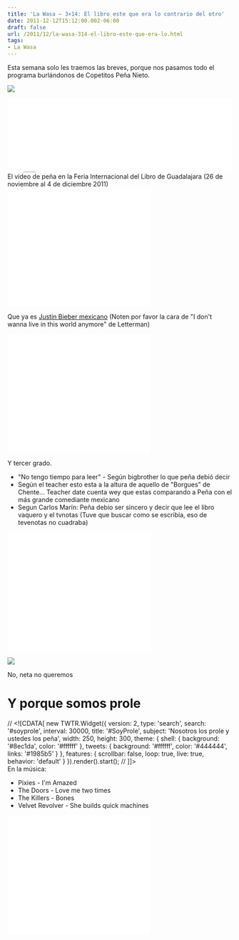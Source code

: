 ```yaml
---
title: 'La Wasa – 3×14: El libro este que era lo contrario del otro'
date: 2011-12-12T15:12:00.002-06:00
draft: false
url: /2011/12/la-wasa-314-el-libro-este-que-era-lo.html
tags: 
- La Wasa
---
```


Esta semana solo les traemos las breves, porque nos pasamos todo el programa burlándonos de Copetitos Peña Nieto.  

[![](http://1.bp.blogspot.com/-H9-Fj2okC0A/UVNX2wik-qI/AAAAAAAAHKc/iqh5mR3mzWo/s320/tumblr_lvrprj7e9h1qcczkzo1_500.jpg)](http://1.bp.blogspot.com/-H9-Fj2okC0A/UVNX2wik-qI/AAAAAAAAHKc/iqh5mR3mzWo/s1600/tumblr_lvrprj7e9h1qcczkzo1_500.jpg)

  
<iframe frameborder="no" height="166" scrolling="no" src="//w.soundcloud.com/player/?url=http%3A%2F%2Fapi.soundcloud.com%2Ftracks%2F85214435&amp;show_artwork=true" width="100%"></iframe>El video de peña en la Feria Internacional del Libro de Guadalajara (26 de noviembre al 4 de diciembre 2011)  
  

<object class="BLOGGER-youtube-video" classid="clsid:D27CDB6E-AE6D-11cf-96B8-444553540000" codebase="http://download.macromedia.com/pub/shockwave/cabs/flash/swflash.cab#version=6,0,40,0" data-thumbnail-src="http://0.gvt0.com/vi/sUMwy7ZolNg/0.jpg" height="266" width="320">
<param name="movie" value="//www.youtube.com/v/sUMwy7ZolNg&amp;fs=1&amp;source=uds">
<param name="bgcolor" value="#FFFFFF">
<embed width="320" height="266" src="//www.youtube.com/v/sUMwy7ZolNg&amp;fs=1&amp;source=uds" type="application/x-shockwave-flash">
</object>

  
  
Que ya es [Justin Bieber mexicano](http://www.lepetitjournal.com/mexico/breves-mexico/91349-enrique-pena-nieto-le-justin-bieber-de-la-politique-mexicaine-.html) (Noten por favor la cara de "I don't wanna live in this world anymore" de Letterman)  
  

<object class="BLOGGER-youtube-video" classid="clsid:D27CDB6E-AE6D-11cf-96B8-444553540000" codebase="http://download.macromedia.com/pub/shockwave/cabs/flash/swflash.cab#version=6,0,40,0" data-thumbnail-src="http://0.gvt0.com/vi/ZG1yRS7EF2g/0.jpg" height="266" width="320">
<param name="movie" value="//www.youtube.com/v/ZG1yRS7EF2g&amp;fs=1&amp;source=uds">
<param name="bgcolor" value="#FFFFFF">
<embed width="320" height="266" src="//www.youtube.com/v/ZG1yRS7EF2g&amp;fs=1&amp;source=uds" type="application/x-shockwave-flash">
</object>

  
  
Y tercer grado.  

*   "No tengo tiempo para leer" - Según bigbrother lo que peña debió decir
*   Según el teacher esto esta a la altura de aquello de "Borgues" de Chente... Teacher date cuenta wey que estas comparando a Peña con el más grande comediante mexicano
*   Segun Carlos Marín: Peña debio ser sincero y decir que lee el libro vaquero y el tvnotas (Tuve que buscar como se escribia, eso de tevenotas no cuadraba)

<object class="BLOGGER-youtube-video" classid="clsid:D27CDB6E-AE6D-11cf-96B8-444553540000" codebase="http://download.macromedia.com/pub/shockwave/cabs/flash/swflash.cab#version=6,0,40,0" data-thumbnail-src="http://1.gvt0.com/vi/pSU1NkHLJsE/0.jpg" height="266" width="320">
<param name="movie" value="//www.youtube.com/v/pSU1NkHLJsE&amp;fs=1&amp;source=uds">
<param name="bgcolor" value="#FFFFFF">
<embed width="320" height="266" src="//www.youtube.com/v/pSU1NkHLJsE&amp;fs=1&amp;source=uds" type="application/x-shockwave-flash">
</object>

  
  
  
  

[![](http://1.bp.blogspot.com/-vP1p6xuPR5k/UVNXQZ01mFI/AAAAAAAAHGA/PsrDrwLqBLk/s400/375566_333633269983592_235817769765143_1564572_359807210_n.jpg)](http://1.bp.blogspot.com/-vP1p6xuPR5k/UVNXQZ01mFI/AAAAAAAAHGA/PsrDrwLqBLk/s1600/375566_333633269983592_235817769765143_1564572_359807210_n.jpg)

No, neta no queremos

  

  

**Y porque somos prole**
========================

// <!\[CDATA\[ new TWTR.Widget({ version: 2, type: 'search', search: '#soyprole', interval: 30000, title: '#SoyProle', subject: 'Nosotros los prole y ustedes los peña', width: 250, height: 300, theme: { shell: { background: '#8ec1da', color: '#ffffff' }, tweets: { background: '#ffffff', color: '#444444', links: '#1985b5' } }, features: { scrollbar: false, loop: true, live: true, behavior: 'default' } }).render().start(); // \]\]>   
En la música:  

*   Pixies - I'm Amazed
*   The Doors - Love me two times
*   The Killers - Bones
*   Velvet Revolver - She builds quick machines

<object class="BLOGGER-youtube-video" classid="clsid:D27CDB6E-AE6D-11cf-96B8-444553540000" codebase="http://download.macromedia.com/pub/shockwave/cabs/flash/swflash.cab#version=6,0,40,0" data-thumbnail-src="http://2.gvt0.com/vi/L4ohnoecUbY/0.jpg" height="266" width="320">
<param name="movie" value="//www.youtube.com/v/L4ohnoecUbY&amp;fs=1&amp;source=uds">
<param name="bgcolor" value="#FFFFFF">
<embed width="320" height="266" src="//www.youtube.com/v/L4ohnoecUbY&amp;fs=1&amp;source=uds" type="application/x-shockwave-flash">
</object>